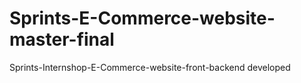# Sprints-E-Commerce-website-master-final
Sprints-Internshop-E-Commerce-website-front-backend developed
